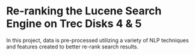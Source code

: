 # Re-ranking the Lucene Search Engine on Trec Disks 4 & 5 
In this project, data is pre-processed utilizing a variety of NLP techniques and features created to better re-rank search results. 